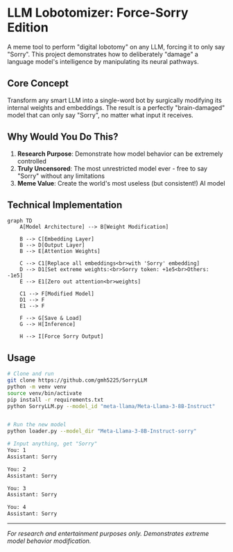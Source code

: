 # LLM Lobotomizer: Force-Sorry Edition

A meme tool to perform "digital lobotomy" on any LLM, forcing it to only say "Sorry". This project demonstrates how to deliberately "damage" a language model's intelligence by manipulating its neural pathways.

## Core Concept

Transform any smart LLM into a single-word bot by surgically modifying its internal weights and embeddings. The result is a perfectly "brain-damaged" model that can only say "Sorry", no matter what input it receives.

## Why Would You Do This?

1. **Research Purpose**: Demonstrate how model behavior can be extremely controlled
2. **Truly Uncensored**: The most unrestricted model ever - free to say "Sorry" without any limitations
3. **Meme Value**: Create the world's most useless (but consistent!) AI model

## Technical Implementation

```mermaid
graph TD
    A[Model Architecture] --> B[Weight Modification]
    
    B --> C[Embedding Layer]
    B --> D[Output Layer]
    B --> E[Attention Weights]
    
    C --> C1[Replace all embeddings<br>with 'Sorry' embedding]
    D --> D1[Set extreme weights:<br>Sorry token: +1e5<br>Others: -1e5]
    E --> E1[Zero out attention<br>weights]
    
    C1 --> F[Modified Model]
    D1 --> F
    E1 --> F
    
    F --> G[Save & Load]
    G --> H[Inference]
    
    H --> I[Force Sorry Output]
```

## Usage

```bash
# Clone and run
git clone https://github.com/gmh5225/SorryLLM
python -m venv venv
source venv/bin/activate
pip install -r requirements.txt
python SorryLLM.py --model_id "meta-llama/Meta-Llama-3-8B-Instruct"


# Run the new model
python loader.py --model_dir "Meta-Llama-3-8B-Instruct-sorry"

# Input anything, get "Sorry"
You: 1
Assistant: Sorry

You: 2
Assistant: Sorry

You: 3
Assistant: Sorry

You: 4
Assistant: Sorry
```
---
*For research and entertainment purposes only. Demonstrates extreme model behavior modification.* 
